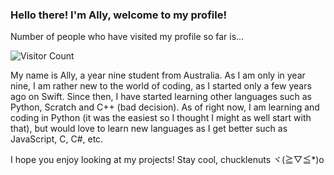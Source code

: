 ### Hello there! I'm Ally, welcome to my profile!


Number of people who have visited my profile so far is...

![Visitor Count](https://profile-counter.glitch.me/{AllyOMara}/count.svg)


My name is Ally, a year nine student from Australia. As I am only in year nine, I am rather new to the world of coding, as I started only a few years ago on Swift. Since then, I have started learning other languages such as Python, Scratch and C++ (bad decision). As of right now, I am learning and coding in Python (it was the easiest so I thought I might as well start with that), but would love to learn new languages as I get better such as JavaScript, C, C#, etc. 


I hope you enjoy looking at my projects! Stay cool, chucklenuts ヾ(≧▽≦*)o

